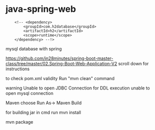 # java-spring-web


		<!-- <dependency>
			<groupId>com.h2database</groupId>
			<artifactId>h2</artifactId>
			<scope>runtime</scope>
		</dependency> --!>
		
mysql database with spring

https://github.com/in28minutes/spring-boot-master-class/tree/master/02.Spring-Boot-Web-Application-V2 
scroll down for instructions


to check pom.xml validity
Run "mvn clean" command

warning
Unable to open JDBC Connection for DDL execution
unable to open mysql connection

Maven 
choose Run As-> Maven Build

for building jar in  cmd run 
mvn install

mvn package
